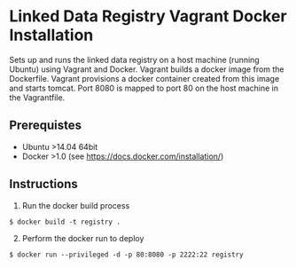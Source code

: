 Linked Data Registry Vagrant Docker Installation
================================================


Sets up and runs the linked data registry on a host machine (running Ubuntu) using Vagrant and Docker. Vagrant builds a docker image from the Dockerfile. Vagrant provisions a docker container created from this image and starts tomcat. Port 8080 is mapped to port 80 on the host machine in the Vagrantfile. 

## Prerequistes

- Ubuntu >14.04 64bit
- Docker >1.0  (see https://docs.docker.com/installation/)


## Instructions

1. Run the docker build process

```
$ docker build -t registry .
```

2. Perform the docker run to deploy
```
$ docker run --privileged -d -p 80:8080 -p 2222:22 registry
```
